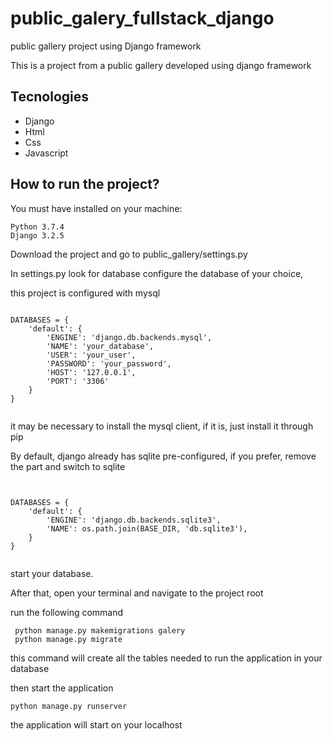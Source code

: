 # public_galery_fullstack_django
public gallery project using Django framework

This is a project from a public gallery developed using django framework

## Tecnologies

- Django
- Html
- Css
- Javascript

## How to run the project?

You must have installed on your machine:

```
Python 3.7.4
Django 3.2.5
```

Download the project and go to public_gallery/settings.py

In settings.py look for database configure the database of your choice, 

this project is configured with mysql

```

DATABASES = {
    'default': {
        'ENGINE': 'django.db.backends.mysql',
        'NAME': 'your_database',
        'USER': 'your_user',
        'PASSWORD': 'your_password',
        'HOST': '127.0.0.1',
        'PORT': '3306'
    }
}


```
it may be necessary to install the mysql client, if it is, just install it through pip

By default, django already has sqlite pre-configured, if you prefer, remove the part and switch to sqlite

```


DATABASES = {
    'default': {
        'ENGINE': 'django.db.backends.sqlite3',
        'NAME': os.path.join(BASE_DIR, 'db.sqlite3'),
    }
}


```

start your database.

After that, open your terminal and navigate to the project root

run the following command

```
 python manage.py makemigrations galery
 python manage.py migrate
```

this command will create all the tables needed to run the application in your database

then start the application

```
python manage.py runserver 
```

the application will start on your localhost



